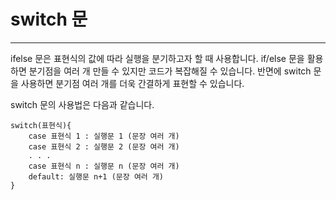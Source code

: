 # switch 문

---

ifelse 문은 표현식의 값에 따라 실행을 분기하고자 할 때 사용합니다. if/else 문을 활용하면 분기점을 여러 개 만들 수 있지만 코드가 복잡해질 수 있습니다. 반면에 switch 문을 사용하면 분기점 여러 개를 더욱 간결하게 표현할 수 있습니다.

switch 문의 사용법은 다음과 같습니다.

```
switch(표현식){
    case 표현식 1 : 실행문 1 (문장 여러 개)
    case 표현식 2 : 실행문 2 (문장 여러 개)
    . . .
    case 표현식 n : 실행문 n (문장 여러 개)
    default: 실행문 n+1 (문장 여러 개)
}
```
